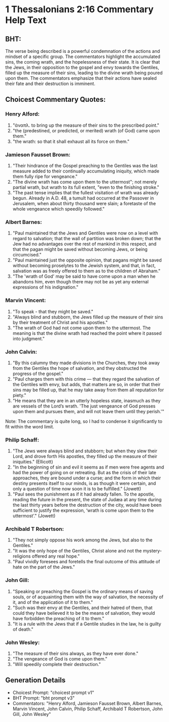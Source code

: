 # 1 Thessalonians 2:16 Commentary Help Text

## BHT:
The verse being described is a powerful condemnation of the actions and mindset of a specific group. The commentators highlight the accumulated sins, the coming wrath, and the hopelessness of their state. It is clear that the Jews, in their opposition to the gospel and envy towards the Gentiles, filled up the measure of their sins, leading to the divine wrath being poured upon them. The commentators emphasize that their actions have sealed their fate and their destruction is imminent.

## Choicest Commentary Quotes:
### Henry Alford:
1. "ἀναπλ. to bring up the measure of their sins to the prescribed point."
2. "the (predestined, or predicted, or merited) wrath (of God) came upon them."
3. "the wrath: so that it shall exhaust all its force on them."

### Jamieson Fausset Brown:
1. "Their hindrance of the Gospel preaching to the Gentiles was the last measure added to their continually accumulating iniquity, which made them fully ripe for vengeance."
2. "The divine wrath has come upon them to the uttermost"; not merely partial wrath, but wrath to its full extent, "even to the finishing stroke."
3. "The past tense implies that the fullest visitation of wrath was already begun. Already in A.D. 48, a tumult had occurred at the Passover in Jerusalem, when about thirty thousand were slain; a foretaste of the whole vengeance which speedily followed."

### Albert Barnes:
1. "Paul maintained that the Jews and Gentiles were now on a level with regard to salvation; that the wall of partition was broken down; that the Jew had no advantages over the rest of mankind in this respect, and that the pagan might be saved without becoming Jews, or being circumcised."
2. "Paul maintained just the opposite opinion, that pagans might be saved without becoming proselytes to the Jewish system, and that, in fact, salvation was as freely offered to them as to the children of Abraham."
3. "The 'wrath of God' may be said to have come upon a man when he abandons him, even though there may not be as yet any external expressions of his indignation."

### Marvin Vincent:
1. "To speak - that they might be saved." 
2. "Always blind and stubborn, the Jews filled up the measure of their sins by their treatment of Christ and his apostles." 
3. "The wrath of God had not come upon them to the uttermost. The meaning is that the divine wrath had reached the point where it passed into judgment."

### John Calvin:
1. "By this calumny they made divisions in the Churches, they took away from the Gentiles the hope of salvation, and they obstructed the progress of the gospel."
2. "Paul charges them with this crime — that they regard the salvation of the Gentiles with envy, but adds, that matters are so, in order that their sins may be filled up, that he may take away from them all reputation for piety."
3. "He means that they are in an utterly hopeless state, inasmuch as they are vessels of the Lord’s wrath. 'The just vengeance of God presses upon them and pursues them, and will not leave them until they perish.'"

Note: The commentary is quite long, so I had to condense it significantly to fit within the word limit.

### Philip Schaff:
1. "The Jews were always blind and stubborn; but when they slew their Lord, and drove forth His apostles, they filled up the measure of their iniquities." (Ellicott)
2. "In the beginning of sin and evil it seems as if men were free agents and had the power of going on or retreating. But as the crisis of their late approaches, they are bound under a curse; and the form in which their destiny presents itself to our minds, is as though it were certain, and only a question of time now soon it is to be fulfilled." (Jowett)
3. "Paul sees the punishment as if it had already fallen. To the apostle, reading the future in the present, the state of Judæa at any time during the last thirty years before the destruction of the city, would have been sufficient to justify the expression, ‘wrath is come upon them to the uttermost’." (Jowett)

### Archibald T Robertson:
1. "They not simply oppose his work among the Jews, but also to the Gentiles." 
2. "It was the only hope of the Gentiles, Christ alone and not the mystery-religions offered any real hope." 
3. "Paul vividly foresees and foretells the final outcome of this attitude of hate on the part of the Jews."

### John Gill:
1. "Speaking or preaching the Gospel is the ordinary means of saving souls, or of acquainting them with the way of salvation, the necessity of it, and of the application of it to them."
2. "Such was their envy at the Gentiles, and their hatred of them, that could they have believed it to be the means of salvation, they would have forbidden the preaching of it to them."
3. "It is a rule with the Jews that if a Gentile studies in the law, he is guilty of death."

### John Wesley:
1. "The measure of their sins always, as they have ever done." 
2. "The vengeance of God is come upon them." 
3. "Will speedily complete their destruction."


## Generation Details
- Choicest Prompt: "choicest prompt v1"
- BHT Prompt: "bht prompt v3"
- Commentators: "Henry Alford, Jamieson Fausset Brown, Albert Barnes, Marvin Vincent, John Calvin, Philip Schaff, Archibald T Robertson, John Gill, John Wesley"
